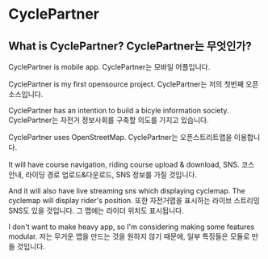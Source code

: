 # CyclePartner

## What is CyclePartner? CyclePartner는 무엇인가?
CyclePartner is mobile app.
CyclePartner는 모바일 어플입니다.

CyclePartner is my first opensource project.
CyclePartner는 저의 첫번째 오픈 소스입니다.

CyclePartner has an intention to build a bicyle information society.
CyclePartner는 자전거 정보사회를 구축할 의도를 가지고 있습니다.

CyclePartner uses OpenStreetMap.
CyclePartner는 오픈스트리트맵을 이용합니다.

It will have course navigation, riding course upload & download, SNS.
코스 안내, 라이딩 경로 업로드&다운로드, SNS 정보를 가질 것입니다.

And it will also have live streaming sns which displaying cyclemap. The cyclemap will display rider's position.
또한 자전거맵을 표시하는 라이브 스트리밍 SNS도 있을 것입니다. 그 맵에는 라이더 위치도 표시됩니다.

I don't want to make heavy app, so I'm considering making some features modular.
저는 무거운 앱을 만드는 것을 원하지 않기 때문에, 일부 특징들은 모듈로 만들 것입니다.
